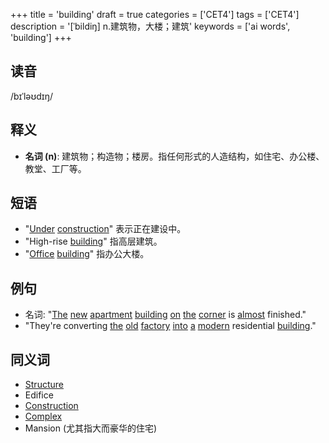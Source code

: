+++
title = 'building'
draft = true
categories = ['CET4']
tags = ['CET4']
description = '[ˈbildiŋ] n.建筑物，大楼；建筑'
keywords = ['ai words', 'building']
+++

## 读音
/bɪˈləʊdɪŋ/

## 释义
- **名词 (n)**: 建筑物；构造物；楼房。指任何形式的人造结构，如住宅、办公楼、教堂、工厂等。

## 短语
- "[Under](/post/under/) [construction](/post/construction/)" 表示正在建设中。
- "High-rise [building](/post/building/)" 指高层建筑。
- "[Office](/post/office/) [building](/post/building/)" 指办公大楼。

## 例句
- 名词: "[The](/post/the/) [new](/post/new/) [apartment](/post/apartment/) [building](/post/building/) [on](/post/on/) [the](/post/the/) [corner](/post/corner/) is [almost](/post/almost/) finished."
- "They're converting [the](/post/the/) [old](/post/old/) [factory](/post/factory/) [into](/post/into/) [a](/post/a/) [modern](/post/modern/) residential [building](/post/building/)."

## 同义词
- [Structure](/post/structure/)
- Edifice
- [Construction](/post/construction/)
- [Complex](/post/complex/)
- Mansion (尤其指大而豪华的住宅)
